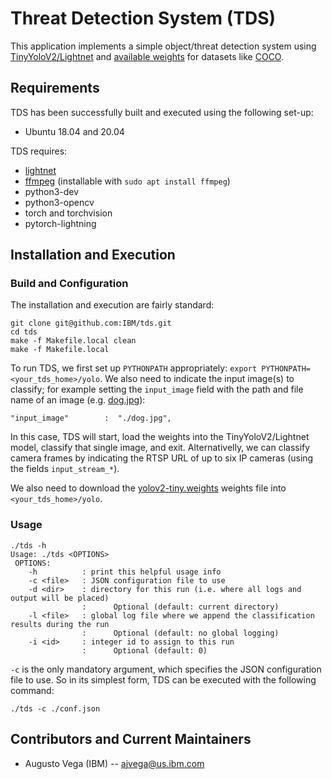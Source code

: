 # Threat Detection System (TDS)

This application implements a simple object/threat detection system using [TinyYoloV2/Lightnet](https://eavise.gitlab.io/lightnet/) and [available weights](https://pjreddie.com/media/files/yolov2-tiny.weights) for datasets like [COCO](https://cocodataset.org/#home).

## Requirements

TDS has been successfully built and executed using the following set-up:
 - Ubuntu 18.04 and 20.04

TDS requires:
 - [lightnet](https://eavise.gitlab.io/lightnet/notes/01-installation.html)
 - [ffmpeg](https://www.ffmpeg.org) (installable with `sudo apt install ffmpeg`)
 - python3-dev
 - python3-opencv
 - torch and torchvision
 - pytorch-lightning

## Installation and Execution

### Build and Configuration

The installation and execution are fairly standard:

```
git clone git@github.com:IBM/tds.git
cd tds
make -f Makefile.local clean
make -f Makefile.local
```

To run TDS, we first set up `PYTHONPATH` appropriately: `export PYTHONPATH=<your_tds_home>/yolo`. We also need to indicate the input image(s) to classify; for example setting the `input_image` field with the path and file name of an image (e.g. [dog.jpg](https://github.com/pjreddie/darknet/blob/master/data/dog.jpg)):

```
"input_image"        :  "./dog.jpg",
```

In this case, TDS will start, load the weights into the TinyYoloV2/Lightnet model, classify that single image, and exit. Alternativelly, we can classify camera frames by indicating the RTSP URL of up to six IP cameras (using the fields `input_stream_*`).

We also need to download the [yolov2-tiny.weights](https://pjreddie.com/media/files/yolov2-tiny.weights) weights file into `<your_tds_home>/yolo`.

### Usage

```
./tds -h
Usage: ./tds <OPTIONS>
 OPTIONS:
    -h          : print this helpful usage info
    -c <file>   : JSON configuration file to use
    -d <dir>    : directory for this run (i.e. where all logs and output will be placed)
                :      Optional (default: current directory)
    -l <file>   : global log file where we append the classification results during the run
                :      Optional (default: no global logging)
    -i <id>     : integer id to assign to this run
                :      Optional (default: 0)
```

`-c` is the only mandatory argument, which specifies the JSON configuration file to use. So in its simplest form, TDS can be executed with the following command:

```
./tds -c ./conf.json
```


## Contributors and Current Maintainers

 * Augusto Vega (IBM) --  [ajvega@us.ibm.com](mailto:ajvega@us.ibm.com)


